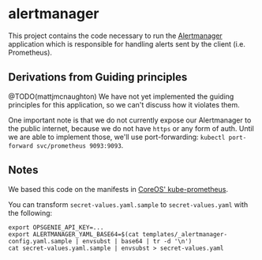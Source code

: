 # alertmanager

This project contains the code necessary to run the
[Alertmanager](https://prometheus.io/docs/alerting/alertmanager/) application
which is responsible for handling alerts sent by the client (i.e. Prometheus).

## Derivations from Guiding principles

@TODO(mattjmcnaughton) We have not yet implemented the guiding principles for
this application, so we can't discuss how it violates them.

One important note is that we do not currently expose our Alertmanager to
the public internet, because we do not have `https` or any form of auth. Until
we are able to implement those, we'll use port-forwarding: `kubectl port-forward
svc/prometheus 9093:9093`.

## Notes

We based this code on the manifests in [CoreOS'
kube-prometheus](https://github.com/coreos/prometheus-operator/tree/master/contrib/kube-prometheus/manifests).

You can transform `secret-values.yaml.sample` to
`secret-values.yaml` with the following:

```
export OPSGENIE_API_KEY=...
export ALERTMANAGER_YAML_BASE64=$(cat templates/_alertmanager-config.yaml.sample | envsubst | base64 | tr -d '\n')
cat secret-values.yaml.sample | envsubst > secret-values.yaml
```
